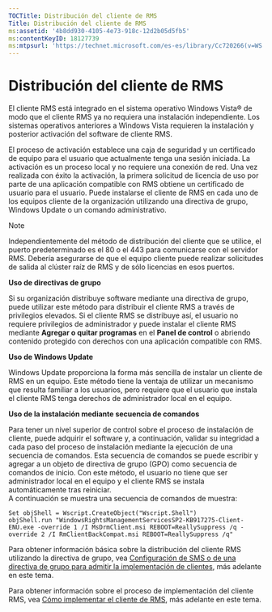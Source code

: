 ```yaml
---
TOCTitle: Distribución del cliente de RMS
Title: Distribución del cliente de RMS
ms:assetid: '4b8dd930-4105-4e73-918c-12d2b05d5fb5'
ms:contentKeyID: 18127739
ms:mtpsurl: 'https://technet.microsoft.com/es-es/library/Cc720266(v=WS.10)'
---
```


Distribución del cliente de RMS
===============================

El cliente RMS está integrado en el sistema operativo Windows Vista® de modo que el cliente RMS ya no requiera una instalación independiente. Los sistemas operativos anteriores a Windows Vista requieren la instalación y posterior activación del software de cliente RMS.

El proceso de activación establece una caja de seguridad y un certificado de equipo para el usuario que actualmente tenga una sesión iniciada. La activación es un proceso local y no requiere una conexión de red. Una vez realizada con éxito la activación, la primera solicitud de licencia de uso por parte de una aplicación compatible con RMS obtiene un certificado de usuario para el usuario. Puede instalarse el cliente de RMS en cada uno de los equipos cliente de la organización utilizando una directiva de grupo, Windows Update o un comando administrativo.

> [!NOTE]
> Independientemente del método de distribución del cliente que se utilice, el puerto predeterminado es el 80 o el 443 para comunicarse con el servidor RMS. Debería asegurarse de que el equipo cliente puede realizar solicitudes de salida al clúster raíz de RMS y de sólo licencias en esos puertos. 

**Uso de directivas de grupo**

Si su organización distribuye software mediante una directiva de grupo, puede utilizar este método para distribuir el cliente RMS a través de privilegios elevados. Si el cliente RMS se distribuye así, el usuario no requiere privilegios de administrador y puede instalar el cliente RMS mediante **Agregar o quitar programas** en el **Panel de control** o abriendo contenido protegido con derechos con una aplicación compatible con RMS.

**Uso de Windows Update**

Windows Update proporciona la forma más sencilla de instalar un cliente de RMS en un equipo. Este método tiene la ventaja de utilizar un mecanismo que resulta familiar a los usuarios, pero requiere que el usuario que instala el cliente RMS tenga derechos de administrador local en el equipo.

**Uso de la instalación mediante secuencia de comandos**

Para tener un nivel superior de control sobre el proceso de instalación de cliente, puede adquirir el software y, a continuación, validar su integridad a cada paso del proceso de instalación mediante la ejecución de una secuencia de comandos. Esta secuencia de comandos se puede escribir y agregar a un objeto de directiva de grupo (GPO) como secuencia de comandos de inicio. Con este método, el usuario no tiene que ser administrador local en el equipo y el cliente RMS se instala automáticamente tras reiniciar.  
A continuación se muestra una secuencia de comandos de muestra:

```
Set objShell = Wscript.CreateObject("Wscript.Shell")
objShell.run "WindowsRightsManagementServicesSP2-KB917275-Client-ENU.exe -override 1 /I MsDrmClient.msi REBOOT=ReallySuppress /q -override 2 /I RmClientBackCompat.msi REBOOT=ReallySuppress /q"
```

Para obtener información básica sobre la distribución del cliente RMS utilizando la directiva de grupo, vea [Configuración de SMS o de una directiva de grupo para admitir la implementación de clientes](https://technet.microsoft.com/9e37c27b-8cc1-40c6-adb7-0937aa64c8db), más adelante en este tema.

Para obtener información sobre el proceso de implementación del cliente RMS, vea [Cómo implementar el cliente de RMS](https://technet.microsoft.com/c84f1724-cf71-4385-9003-ff68bc23c927), más adelante en este tema.
